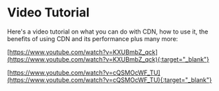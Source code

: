 # Video Tutorial

Here's a video tutorial on what you can do with CDN, how to use it, the benefits of using CDN and its performance plus many more: 

[https://www.youtube.com/watch?v=KXUBmbZ_qck](https://www.youtube.com/watch?v=KXUBmbZ_qck){:target="_blank"}


[https://www.youtube.com/watch?v=cQSMOcWF_TU](https://www.youtube.com/watch?v=cQSMOcWF_TU){:target="_blank"}